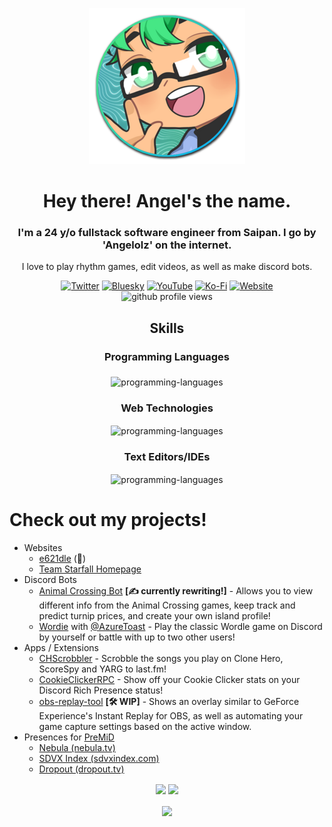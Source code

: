 <p align="center"><img src="https://raw.githubusercontent.com/angelolz/angelolz/main/img/icon.png" alt="angelolz-icon"/></p>

<h1 align="center">Hey there! Angel's the name. </h1>

<h3 align="center">I'm a 24 y/o fullstack software engineer from Saipan. I go by 'Angelolz' on the internet.</h3>
<p align="center">I love to play rhythm games, edit videos, as well as make discord bots.
<div align="center">
  <a align="center" href="https://twitter.com/angelolz1" target="blank"><img src="https://img.shields.io/badge/twitter-angelolz1-1a8cd8?style=for-the-badge&logo=twitter" alt="Twitter"/></a>
  <a align="center" href="https://bsky.app/profile/angelolz.one" target="blank"><img src="https://custom-icon-badges.herokuapp.com/badge/bluesky-angelolz.one-0085ff?style=for-the-badge&logo=bsky-icon" alt="Bluesky"/></a>
  <a align="center" href="https://youtube.com/angelolz1" target="blank"><img src="https://img.shields.io/badge/youtube-Angelolz-ff0000?style=for-the-badge&logo=youtube" alt="YouTube"/></a>
  <a align="center" href="https://ko-fi.com/angelolz" target="blank"><img src="https://img.shields.io/badge/donate-ko--fi-ff5f5f?style=for-the-badge&logo=kofi" alt="Ko-Fi"/></a>
  <a align="center" href="http://angelolz.one/" target="blank"><img src="https://custom-icon-badges.herokuapp.com/badge/website-angelolz.one-31748f?style=for-the-badge&logo=angelolz-icon&v=2" alt="Website"/></a>
</div>
<div align="center">
  <img src="https://komarev.com/ghpvc/?username=angelolz&style=for-the-badge" alt="github profile views"/>
</div>

<h2 align="center">Skills</h2>
<h3 align="center">Programming Languages</h3>
<p align="center"><img align="middle" src="https://skillicons.dev/icons?i=java,js,html,css,nodejs,docker,mysql" alt="programming-languages"/></p>

<h3 align="center">Web Technologies</h3>
<p align="center"><img align="center" src="https://skillicons.dev/icons?i=nodejs,bootstrap,jquery,react,postman,pug" alt="programming-languages"/></p>

<h3 align="center">Text Editors/IDEs</h3>
<p align="center"><a align=center><img align="center" src="https://skillicons.dev/icons?i=idea,vscode,atom" alt="programming-languages"/></a></p>

# Check out my projects!
- Websites
  - [e621dle](https://e621dle.starfall.team/) (🔞)
  - [Team Starfall Homepage](https://starfall.team)
- Discord Bots
  - [Animal Crossing Bot](https://top.gg/bot/701038771776520222) **[✍️ currently rewriting!]** - Allows you to view different info from the Animal Crossing games, keep track and predict turnip prices, and create your own island profile!
  - [Wordie](https://top.gg/bot/929381918728945725) with [@AzureToast](https://github.com/azuretoast) - Play the classic Wordle game on Discord by yourself or battle with up to two other users!
- Apps / Extensions
  - [CHScrobbler](https://github.com/angelolz/CHScrobbler) - Scrobble the songs you play on Clone Hero, ScoreSpy and YARG to last.fm!
  - [CookieClickerRPC](https://github.com/angelolz/CookieClickerRPC) - Show off your Cookie Clicker stats on your Discord Rich Presence status!
  - [obs-replay-tool](https://github.com/angelolz/obs-replay-tool) **[🛠️ WIP]** - Shows an overlay similar to GeForce Experience's Instant Replay for OBS, as well as automating your game capture settings based on the active window.
- Presences for [PreMiD](https://github.com/PreMiD/PreMiD)
  - [Nebula (nebula.tv)](https://premid.app/store/presences/Nebula)
  - [SDVX Index (sdvxindex.com)](https://premid.app/store/presences/SDVX%20Index)
  - [Dropout (dropout.tv)](https://premid.app/store/presences/Dropout)

<div align="center">
  <img height=200 align="center" src="https://github-readme-stats.vercel.app/api?username=angelolz&theme=vue-dark&show_icons=true" />
  <img height=200 align="center" src="https://github-readme-stats.vercel.app/api/top-langs?username=angelolz&theme=vue-dark&layout=compact&langs_count=8&card_width=320" />
</div>
<br>
<div align="center">
  <img align="center" src="https://github-readme-stats.vercel.app/api/wakatime?username=angelolz&theme=vue-dark&langs_count=10" />
</div>
